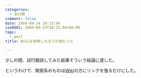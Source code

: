 ```yaml
---
categories:
  - 未分類
comment: false
date: 2004-09-24 18:15:04
iso8601: 2004-09-24T18:15:04+09:00
tags:
  - perl
title: Wikiを併用したほうが楽だった

---
```


<div class="entry-body">
  <p>少しの間、試行錯誤してみた結果そういう結論に達した。</p>

  <p>というわけで、開発系のものは<a href="https://www.nqou.net">Wiki</a>の方にリンクを張るだけにした。</p>
</div>
